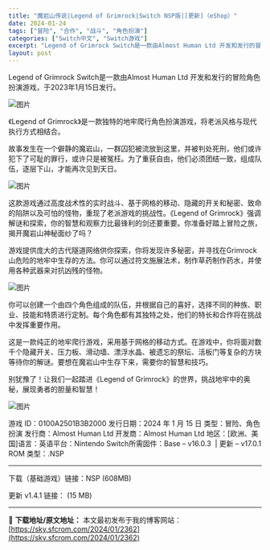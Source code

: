```yaml
---
title: "魔岩山传说|Legend of Grimrock|Switch NSP版|[更新]（eShop）"
date: 2024-01-24
tags: ["冒险", "合作", "战斗", "角色扮演"]
categories: ["Switch中文", "Switch游戏"]
excerpt: "Legend of Grimrock Switch是一款由Almost Human Ltd 开发和发行的冒险角色扮演游戏，于2023年1月15日发行。 《Legend of Grimrock》是一款独特的地牢爬行角色扮演游戏，将老派风格与现代执行方式相结合。 故事发生在一个僻静的魔岩山，一群囚犯被流&hellip;"
layout: post
---
```


<div><article>
<p class="clear">Legend of Grimrock Switch是一款由Almost Human Ltd 开发和发行的冒险角色扮演游戏，于2023年1月15日发行。</p>
<p class="clear"><img src="https://sky.sfcrom.com/wp-content/uploads/2024/01/20240124091410-98642.jpeg" alt="图片" crossorigin="anonymous" data-ratio="0.562962962962963" data-src="https://sky.sfcrom.com/wp-content/uploads/2024/01/20240124091410-98642.jpeg" data-w="1080" data-original-style="" data-index="2" data-fail="0" /></p>
<p class="clear">《Legend of Grimrock》是一款独特的地牢爬行角色扮演游戏，将老派风格与现代执行方式相结合。</p>
<p class="clear">故事发生在一个僻静的魔岩山，一群囚犯被流放到这里，并被判处死刑，他们或许犯下了可耻的罪行，或许只是被冤枉。为了重获自由，他们必须团结一致，组成队伍，逐层下山，才能再次见到天日。</p>
<p class="clear"><img src="https://sky.sfcrom.com/wp-content/uploads/2024/01/20240124091411-7cc4c.jpeg" alt="图片" crossorigin="anonymous" data-ratio="0.562962962962963" data-src="https://sky.sfcrom.com/wp-content/uploads/2024/01/20240124091411-7cc4c.jpeg" data-w="1080" data-original-style="" data-index="3" data-fail="0" /></p>
<p class="clear">这款游戏通过高度战术性的实时战斗、基于网格的移动、隐藏的开关和秘密、致命的陷阱以及可怕的怪物，重现了老派游戏的挑战性。《Legend of Grimrock》强调解谜和探索，你的智慧和观察力比最锋利的剑还要重要。你准备好踏上冒险之旅，揭开魔岩山神秘面纱了吗？</p>
<p class="clear">游戏提供庞大的古代隧道网络供你探索，你将发现许多秘密，并寻找在Grimrock山危险的地牢中生存的方法。你可以通过符文施展法术，制作草药制作药水，并使用各种武器来对抗凶残的怪物。</p>
<p class="clear"><img src="https://sky.sfcrom.com/wp-content/uploads/2024/01/20240124091411-76ef7.jpeg" alt="图片" crossorigin="anonymous" data-ratio="0.562962962962963" data-src="https://sky.sfcrom.com/wp-content/uploads/2024/01/20240124091411-76ef7.jpeg" data-w="1080" data-original-style="" data-index="4" data-fail="0" /></p>
<p class="clear">你可以创建一个由四个角色组成的队伍，并根据自己的喜好，选择不同的种族、职业、技能和特质进行定制。每个角色都有其独特之处，他们的特长和合作将在挑战中发挥重要作用。</p>
<p class="clear">这是一款纯正的地牢爬行游戏，采用基于网格的移动方式。在游戏中，你将面对数千个隐藏开关、压力板、滑动墙、漂浮水晶、被遗忘的祭坛、活板门等复杂的方块等待你的解谜。要想在魔岩山中生存下来，需要你的智慧和技巧。</p>
<p class="clear">别犹豫了！让我们一起踏进《Legend of Grimrock》的世界，挑战地牢中的奥秘，展现勇者的胆量和智慧！</p>
<p class="clear"><img src="https://sky.sfcrom.com/wp-content/uploads/2024/01/20240124091411-2e97d.jpeg" alt="图片" crossorigin="anonymous" data-ratio="0.562962962962963" data-src="https://sky.sfcrom.com/wp-content/uploads/2024/01/20240124091411-2e97d.jpeg" data-w="1080" data-original-style="" data-index="5" data-fail="0" /></p>
<p class="clear">游戏 ID：0100A2501B3B2000
发行日期：2024 年 1 月 15 日
类型：冒险、角色扮演
发行商：Almost Human Ltd
开发商：Almost Human Ltd 地区：[欧洲、美国]语言：英语平台：Nintendo Switch所需固件：Base – v16.0.3  | 更新 – v17.0.1 ROM 类型：.NSP</p>
<p class="clear"></p>


<hr />
<p class="clear">下载（基础游戏）链接：NSP (608MB)</p>
<p class="clear">更新 v1.4.1 链接： (15 MB)</p>

</article></div>

---
📖 **下载地址/原文地址：** 本文最初发布于我的博客网站：[https://sky.sfcrom.com/2024/01/2362](https://sky.sfcrom.com/2024/01/2362)
